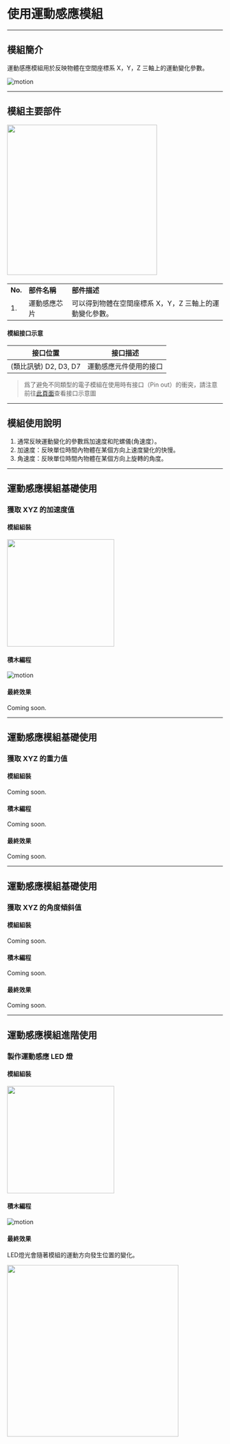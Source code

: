 # 使用運動感應模組

---

## 模組簡介

運動感應模組用於反映物體在空間座標系 X，Y，Z 三軸上的運動變化參數。

![motion](../media/motion_2.png)

---

## 模組主要部件

<img src="../media/motion_1.jpg" width="350"/>

<table style="margin-top:20px;">
	<tr>
		<td width="6%" style="font-weight: bold;">No.</td>
		<td width="20%" style="font-weight: bold;">部件名稱</td>
		<td style="font-weight: bold;">部件描述</td>
	</tr>
	<tr>
		<td>1.</td>
		<td>運動感應芯片</td>
		<td>可以得到物體在空間座標系 X，Y，Z 三軸上的運動變化參數。</td>
	</tr>
</table>

#### 模組接口示意

| 接口位置 | 接口描述           |
| -------- | ------------------ |
| (類比訊號) D2, D3, D7    | 運動感應元件使用的接口 |

> 爲了避免不同類型的電子模組在使用時有接口（Pin out）的衝突，請注意前往[此頁面](/cocomod/pinout-map)查看接口示意圖

---

## 模組使用說明

1. 通常反映運動變化的參數爲加速度和陀螺儀(角速度）。
2. 加速度：反映單位時間內物體在某個方向上速度變化的快慢。
3. 角速度：反映單位時間內物體在某個方向上旋轉的角度。

---

## 運動感應模組基礎使用

### 獲取 XYZ 的加速度值

#### 模組組裝


<img src="../media/motion_7.jpg" width="250"/>

#### 積木編程

![motion](../media/motion_8.png)

#### 最終效果

Coming soon.

---

## 運動感應模組基礎使用

### 獲取 XYZ 的重力值

#### 模組組裝

Coming soon.

#### 積木編程

Coming soon.

#### 最終效果

Coming soon.

---


## 運動感應模組基礎使用

### 獲取 XYZ 的角度傾斜值

#### 模組組裝

Coming soon.

#### 積木編程

Coming soon.

#### 最終效果

Coming soon.

---

## 運動感應模組進階使用

### 製作運動感應 LED 燈

#### 模組組裝

<img src="../media/motion_3.jpg" width="250"/>

#### 積木編程

![motion](../media/motion_9.png)

#### 最終效果

LED燈光會隨著模組的運動方向發生位置的變化。

<img src="../media/motion_6.png" width="400"/>

